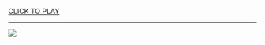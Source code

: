 
<a href="https://premium76.site?title=snake_game_google_games&ref=12M">CLICK TO PLAY</a></h3>
<hr>

<a href="https://premium76.site?title=snake_game_google_games&ref=12M"><img src="https://clearcache.store/games.png"></a>


